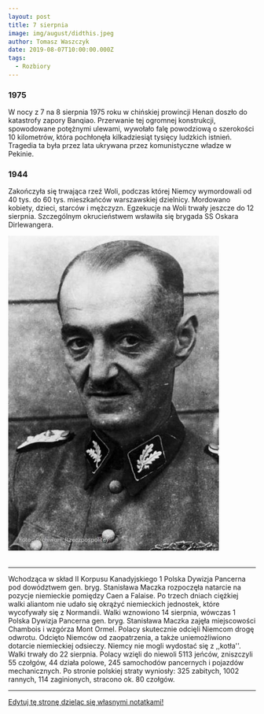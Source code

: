 ```yaml
---
layout: post
title: 7 sierpnia
image: img/august/didthis.jpeg
author: Tomasz Waszczyk
date: 2019-08-07T10:00:00.000Z
tags:
  - Rozbiory
---
```


### 1975

W nocy z 7 na 8 sierpnia 1975 roku w chińskiej prowincji Henan doszło do katastrofy zapory Banqiao. Przerwanie tej ogromnej konstrukcji, spowodowane potężnymi ulewami, wywołało falę powodziową o szerokości 10 kilometrów, która pochłonęła kilkadziesiąt tysięcy ludzkich istnień. Tragedia ta była przez lata ukrywana przez komunistyczne władze w Pekinie.

### 1944

Zakończyła się trwająca rzeź Woli, podczas której Niemcy wymordowali od 40 tys. do 60 tys. mieszkańców warszawskiej dzielnicy. Mordowano kobiety, dzieci, starców i mężczyzn. Egzekucje na Woli trwały jeszcze do 12 sierpnia. Szczególnym okrucieństwem wsławiła się brygada SS Oskara Dirlewangera.

<img src="./img/august/oskar.jpg"><br><br>

---

Wchodząca w skład II Korpusu Kanadyjskiego 1 Polska Dywizja Pancerna pod dowództwem gen. bryg. Stanisława Maczka rozpoczęła natarcie na pozycje niemieckie pomiędzy Caen a Falaise. Po trzech dniach ciężkiej walki aliantom nie udało się okrążyć niemieckich jednostek, które wycofywały się z Normandii.
Walki wznowiono 14 sierpnia, wówczas 1 Polska Dywizja Pancerna gen. bryg. Stanisława Maczka zajęła miejscowości Chambois i wzgórza Mont Ormel. Polacy skutecznie odcięli Niemcom drogę odwrotu. Odcięto Niemców od zaopatrzenia, a także uniemożliwiono dotarcie niemieckiej odsieczy. Niemcy nie mogli wydostać się z ,,kotła''. Walki trwały do 22 sierpnia. Polacy wzięli do niewoli 5113 jeńców, zniszczyli 55 czołgów, 44 działa polowe, 245 samochodów pancernych i pojazdów mechanicznych. Po stronie polskiej straty wyniosły: 325 zabitych, 1002 rannych, 114 zaginionych, stracono ok. 80 czołgów.

---

<a href="https://github.com/TomaszWaszczyk/historia.waszczyk.com/edit/master/src/content/august-7.md" target="_blank">Edytuj tę stronę dzieląc się własnymi notatkami!</a>
